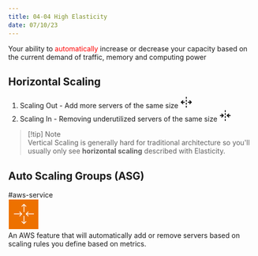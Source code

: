 ```yaml
---
title: 04-04 High Elasticity
date: 07/10/23
---
```


Your ability to <span style="color:#ff0000">automatically</span> increase or decrease your capacity based on the current demand of traffic, memory and computing power

## Horizontal Scaling

1. Scaling Out - Add more servers of the same size <svg xmlns="http://www.w3.org/2000/svg" width="24" height="24" viewBox="0 0 24 24" fill="none" stroke="currentColor" stroke-width="2" stroke-linecap="round" stroke-linejoin="round" class="lucide lucide-unfold-horizontal"><path d="M16 12h6"/><path d="M8 12H2"/><path d="M12 2v2"/><path d="M12 8v2"/><path d="M12 14v2"/><path d="M12 20v2"/><path d="m19 15 3-3-3-3"/><path d="m5 9-3 3 3 3"/></svg>
1. Scaling In - Removing underutilized servers of the same size <svg xmlns="http://www.w3.org/2000/svg" width="24" height="24" viewBox="0 0 24 24" fill="none" stroke="currentColor" stroke-width="2" stroke-linecap="round" stroke-linejoin="round" class="lucide lucide-fold-horizontal"><path d="M2 12h6"/><path d="M22 12h-6"/><path d="M12 2v2"/><path d="M12 8v2"/><path d="M12 14v2"/><path d="M12 20v2"/><path d="m19 9-3 3 3 3"/><path d="m5 15 3-3-3-3"/></svg>

 > 
 > \[!tip\] Note  
 > Vertical Scaling is generally hard for traditional architecture so you'll usually only see **horizontal scaling** described with Elasticity.

## Auto Scaling Groups (ASG)

\#aws-service  
![75](images/icons/Auto_Scaling_Groups_Icon.png)  
An AWS feature that will automatically add or remove servers based on scaling rules you define based on metrics.
